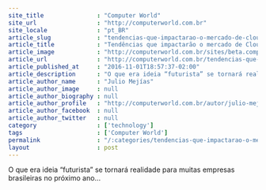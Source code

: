 ```yaml
---
site_title               : "Computer World"
site_url                 : "http://computerworld.com.br"
site_locale              : "pt_BR"
article_slug             : "tendencias-que-impactarao-o-mercado-de-cloud-computing-em-2017"
article_title            : "Tendências que impactarão o mercado de Cloud Computing em 2017"
article_image            : "http://computerworld.com.br/sites/beta.computerworld.com.br/files/news_articles/cloud_iot_digital_nuvem.jpg"
article_url              : "http://computerworld.com.br/tendencias-que-impactarao-o-mercado-de-cloud-computing-em-2017"
article_published_at     : "2016-11-01T18:57:37-02:00"
article_description      : "O que era ideia “futurista” se tornará realidade para muitas empresas brasileiras no próximo ano..."
article_author_name      : "Julio Mejías"
article_author_image     : null
article_author_biography : null
article_author_profile   : "http://computerworld.com.br/autor/julio-mejias"
article_author_facebook  : null
article_author_twitter   : null
category                 : ['technology']
tags                     : ['Computer World']
permalink                : "/:categories/tendencias-que-impactarao-o-mercado-de-cloud-computing-em-2017/"
layout                   : post
---
```


O que era ideia “futurista” se tornará realidade para muitas empresas brasileiras no próximo ano...
